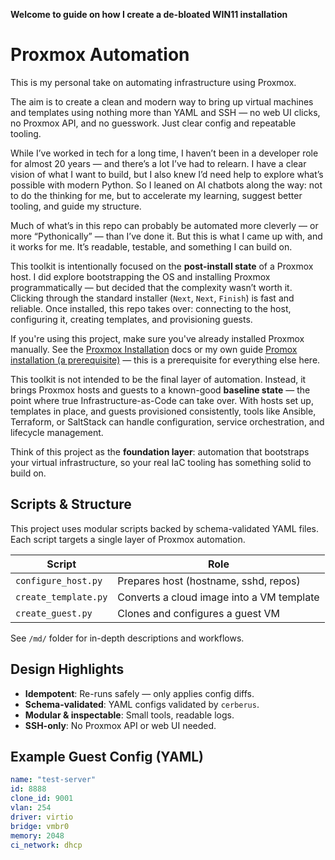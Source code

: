 **Welcome to guide on how I create a de-bloated WIN11 installation**

# Proxmox Automation

This is my personal take on automating infrastructure using Proxmox.

The aim is to create a clean and modern way to bring up virtual machines and templates using nothing more than YAML and SSH — no web UI clicks, no Proxmox API, and no guesswork. Just clear config and repeatable tooling.

While I’ve worked in tech for a long time, I haven’t been in a developer role for almost 20 years — and there’s a lot I’ve had to relearn. I have a clear vision of what I want to build, but I also knew I’d need help to explore what’s possible with modern Python. So I leaned on AI chatbots along the way: not to do the thinking for me, but to accelerate my learning, suggest better tooling, and guide my structure. 

Much of what’s in this repo can probably be automated more cleverly — or more “Pythonically” — than I’ve done it. But this is what I came up with, and it works for me. It’s readable, testable, and something I can build on.

This toolkit is intentionally focused on the **post-install state** of a Proxmox host. I did explore bootstrapping the OS and installing Proxmox programmatically — but decided that the complexity wasn’t worth it. Clicking through the standard installer (`Next`, `Next`, `Finish`) is fast and reliable. Once installed, this repo takes over: connecting to the host, configuring it, creating templates, and provisioning guests.

If you're using this project, make sure you've already installed Proxmox manually. See the [Proxmox Installation](https://pve.proxmox.com/wiki/Installation) docs or my own guide [Promox installation (a prerequisite)](https://github.com/PCH-ApS/proxmox/blob/main/md/Promox%20installation%20(a%20prerequisite).md) — this is a prerequisite for everything else here.

This toolkit is not intended to be the final layer of automation. Instead, it brings Proxmox hosts and guests to a known-good **baseline state** — the point where true Infrastructure-as-Code can take over. With hosts set up, templates in place, and guests provisioned consistently, tools like Ansible, Terraform, or SaltStack can handle configuration, service orchestration, and lifecycle management.

Think of this project as the **foundation layer**: automation that bootstraps your virtual infrastructure, so your real IaC tooling has something solid to build on.
## Scripts & Structure

This project uses modular scripts backed by schema-validated YAML files.
Each script targets a single layer of Proxmox automation.

| Script               | Role                                      |
|----------------------|-------------------------------------------|
| `configure_host.py`  | Prepares host (hostname, sshd, repos)     |
| `create_template.py` | Converts a cloud image into a VM template |
| `create_guest.py`    | Clones and configures a guest VM          |

See `/md/` folder for in-depth descriptions and workflows.

## Design Highlights

- **Idempotent**: Re-runs safely — only applies config diffs.
- **Schema-validated**: YAML configs validated by `cerberus`.
- **Modular & inspectable**: Small tools, readable logs.
- **SSH-only**: No Proxmox API or web UI needed.

## Example Guest Config (YAML)

```yaml
name: "test-server"
id: 8888
clone_id: 9001
vlan: 254
driver: virtio
bridge: vmbr0
memory: 2048
ci_network: dhcp
